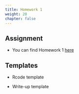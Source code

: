 ```yaml
---
title: Homework 1
weight: 20
chapter: false
---
```


## Assignment

- You can find Homework 1 [here](https://sta235.netlify.app/assignments/homework/homework1/STA235H_Fall21_Homework1.html)


## Templates

- Rcode template

- Write-up template



